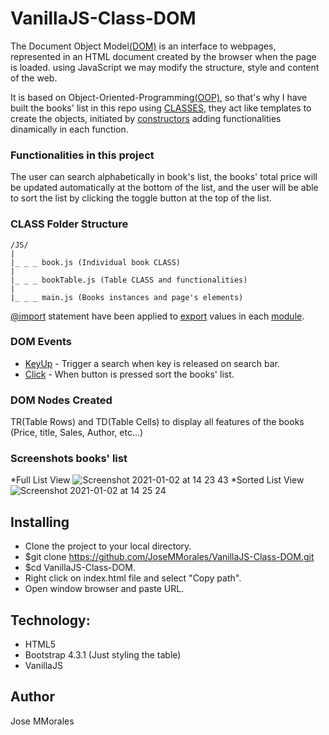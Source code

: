 # VanillaJS-Class-DOM

The Document Object Model[(DOM)](https://developer.mozilla.org/en-US/docs/Web/API/Document_Object_Model/Introduction) is an interface to webpages, represented in an HTML document created by the browser when the page is loaded. using JavaScript we may modify the structure, style and content of the web. 

It is based on Object-Oriented-Programming[(OOP)](https://en.wikipedia.org/wiki/Object-oriented_programming), so that's why I have built the books' list in this repo using [CLASSES](https://developer.mozilla.org/en-US/docs/Web/JavaScript/Reference/Classes), they act like templates to create the objects, initiated by [constructors](https://developer.mozilla.org/en-US/docs/Web/JavaScript/Reference/Classes/constructor) adding functionalities dinamically in each function. 

### Functionalities in this project

The user can search alphabetically in book's list, the books' total price will be updated automatically at the bottom of the list, and the user will be able to sort the list by clicking the toggle button at the top of the list.

### CLASS Folder Structure

    /JS/
    |
    |_ _ _ book.js (Individual book CLASS)
    |
    |_ _ _ bookTable.js (Table CLASS and functionalities)
    |
    |_ _ _ main.js (Books instances and page's elements)

[@import](https://developer.mozilla.org/en-US/docs/Web/JavaScript/Reference/Statements/import) statement have been applied to [export](https://developer.mozilla.org/en-US/docs/web/javascript/reference/statements/export) values in each [module](https://developer.mozilla.org/en-US/docs/Web/JavaScript/Guide/Modules).

### DOM Events 
* [KeyUp](https://developer.mozilla.org/en-US/docs/Web/API/Document/keyup_event) - Trigger a search when key is released on search bar.
* [Click](https://developer.mozilla.org/en-US/docs/Web/API/Element/click_event) - When button is pressed sort the books' list.

### DOM Nodes Created 

TR(Table Rows) and TD(Table Cells) to display all features of the books (Price, title, Sales, Author, etc...)

### Screenshots books' list
*Full List View
![Screenshot 2021-01-02 at 14 23 43](https://user-images.githubusercontent.com/43299285/103458205-202e9b80-4d06-11eb-919d-f1e58bb1381c.png)
*Sorted List View
![Screenshot 2021-01-02 at 14 25 24](https://user-images.githubusercontent.com/43299285/103458233-5c61fc00-4d06-11eb-8640-f419b29b332a.png)

## Installing
* Clone the project to your local directory.
* $git clone https://github.com/JoseMMorales/VanillaJS-Class-DOM.git
* $cd VanillaJS-Class-DOM.
* Right click on index.html file and select "Copy path".
* Open window browser and paste URL.

## Technology:
* HTML5
* Bootstrap 4.3.1 (Just styling the table)
* VanillaJS

## Author
Jose MMorales